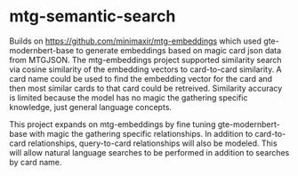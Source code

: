 # mtg-semantic-search

Builds on https://github.com/minimaxir/mtg-embeddings which used gte-modernbert-base to generate embeddings based on magic card json data from MTGJSON. The mtg-embeddings project supported similarity search via cosine similarity of the embedding vectors to card-to-card similarity. A card name could be used to find the embedding vector for the card and then most similar cards to that card could be retreived. Similarity accuracy is limited because the model has no magic the gathering specific knowledge, just general language concepts. 

This project expands on mtg-embeddings by fine tuning gte-modernbert-base with magic the gathering specific relationships. In addition to card-to-card relationships, query-to-card relationships will also be modeled. This will allow natural language searches to be performed in addition to searches by card name.
